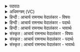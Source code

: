 <details><summary>पदपाठः</summary>

य꣢त्। ई꣣म्। ग꣡ण꣢स्य। र꣣शना꣢म्। अ꣡जी꣢꣯ग꣣रि꣡ति꣢। शु꣡चिः꣢꣯। अ꣣ङ्क्ते। शु꣡चि꣢꣯भिः। गो꣡भिः꣢꣯। अ꣣ग्निः꣢। आत्। द꣡क्षि꣢꣯णा। यु꣣ज्यते। वाजय꣡न्ति꣢। उ꣣त्ताना꣢म्। ऊ꣣र्ध्वः। अ꣣धयत्। जुहू꣡भिः꣢। १७४८।
</details>

<details><summary>अधिमन्त्रम् (VC)</summary>

- अग्निः
- बुधगविष्ठिरावात्रेयौ
- त्रिष्टुप्
- धैवतः
</details>

<details><summary>हिन्दी : आचार्य रामनाथ वेदालंकार - विषयः</summary>

अगले मन्त्र में उपास्य-उपासक का विषय है।
</details>

<details><summary>हिन्दी : आचार्य रामनाथ वेदालंकार - पदार्थः</summary>

पदार्थान्वयभाषाः -  (यत्) जब (ईम्) यह उपासक (गणस्य) स्तुति-समूह की (रशनाम्) शृङ्खला को (अजीगः) ध्वनित करता है,तब (शुचिः) पवित्र और देदीप्यमान (अग्निः) परमेश्वर (शुचिभिः) पवित्र और देदीप्यमान (गोभिः) तेजों से (अङ्क्ते) उसे प्रकाशित करता है। (आत्) तदनन्तर (वाजयन्ति) उपासक को बलवान् करती हुई (दक्षिणा) आत्मसमर्पण की क्रिया (युज्यते) प्रवृत्त होती है। (ऊर्ध्वः) सर्वोन्नत जगदीश्वर (जुहूभिः) वाणियों से (उत्तानाम्) उच्चारण की हुई स्तुति को (अधयत्) पान करता है ॥३॥
</details>

<details><summary>हिन्दी : आचार्य रामनाथ वेदालंकार - भावार्थः</summary>

भावार्थभाषाः -  उपासक के हृदय से निकली हुई पवित्र स्तुति को जगदीश्वर अवश्य स्वीकार करता है और उपासक को कृतकृत्य कर देता है ॥३॥
</details>

<details><summary>संस्कृत : आचार्य रामनाथ वेदालंकार - विषयः</summary>

अथोपास्योपासकविषयमाह।
</details>

<details><summary>संस्कृत : आचार्य रामनाथ वेदालंकार - पदार्थः</summary>

पदार्थान्वयभाषाः -  (यत्) यदा (ईम्) अयम् उपासकः (गणस्य) स्तोत्रसमूहस्य (रशनाम्) शृङ्खलाम् (अजीगः) गृणाति शब्दयति।[गॄ शब्दे धातोर्लडर्थे लुङ्।]तदा (शुचिः) पवित्रः शोचमानश्च (अग्निः) परमेश्वरः (शुचिभिः) पवित्रैः शोचमानैश्च (गोभिः) तेजोभिः (अङ्क्ते) तं प्रकाशयति।[अञ्जू व्यक्तिम्रक्षणकान्तिगतिषु।] (आत्) तदनन्तरम् (वाजयन्ती) उपासकं बलिनं कुर्वती (दक्षिणा) आत्मसमर्पणक्रिया (युज्यते) प्रवर्तते। (ऊर्ध्वः) सर्वोन्नतो जगदीश्वरः, (जुहूभिः) वाग्भिः।[वाग् जुहूः। तै० आ० २।१७।२।] (उत्तानाम्) उद्गतां स्तुतिम् (अधयत्) पिबति ॥३॥२
</details>

<details><summary>संस्कृत : आचार्य रामनाथ वेदालंकार - भावार्थः</summary>

भावार्थभाषाः -  उपासकस्य हृदयान्निर्गतां पवत्रां स्तुतिं जगदीश्वरोऽवश्यं स्वीकरोत्युपासकं च कृतकृत्यं विदधाति ॥३॥
</details>